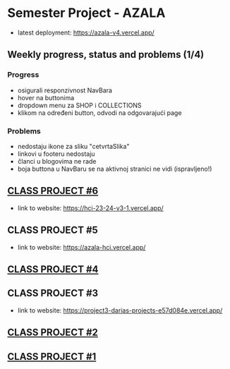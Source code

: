﻿# Semester Project - AZALA <!-- omit in toc -->
 
 - latest deployment: https://azala-v4.vercel.app/
   
## Weekly progress, status and problems (1/4)
### Progress
- osigurali responzivnost NavBara
- hover na buttonima
- dropdown menu za SHOP i COLLECTIONS
- klikom na određeni button, odvodi na odgovarajući page
### Problems
- nedostaju ikone za sliku "cetvrtaSlika"
- linkovi u footeru nedostaju
- članci u blogovima ne rade
- boja buttona u NavBaru se na aktivnoj stranici ne vidi (ispravljeno!)
 
## [CLASS PROJECT #6](https://github.com/dariaar/HCI-23-24/tree/main/class-projects/class-project-6)
- link to website: https://hci-23-24-v3-1.vercel.app/
## CLASS PROJECT #5
- link to website: https://azala-hci.vercel.app/
## [CLASS PROJECT #4](https://github.com/dariaar/HCI-23-24/tree/main/class-projects/class-project-4)
## CLASS PROJECT #3 
- link to website: https://project3-darias-projects-e57d084e.vercel.app/
## [CLASS PROJECT #2](https://github.com/dariaar/HCI-23-24/tree/main/class-projects/class-project-2)
## [CLASS PROJECT #1](https://github.com/dariaar/HCI-23-24/tree/main/class-projects/class-project-1)

